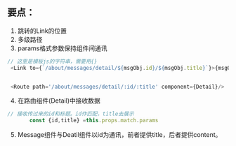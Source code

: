 ## 要点：
1. 跳转的Link的位置
2. 多级路径
3. params格式参数保持组件间通讯
```js
// 这里是模板js的字符串，需要用{}
 <Link to={`/about/messages/detail/${msgObj.id}/${msgObj.title}`}>{msgObj.title}</Link>&nbsp;&nbsp;


 <Route path='/about/messages/detail/:id/:title' component={Detail}/>
 ```
 4. 在路由组件(Detail)中接收数据
 ```js
 // 接收传过来的id和标题。id作匹配，title去展示
        const {id,title} =this.props.match.params
```
5. Message组件与Deatil组件以id为通讯，前者提供title，后者提供content。